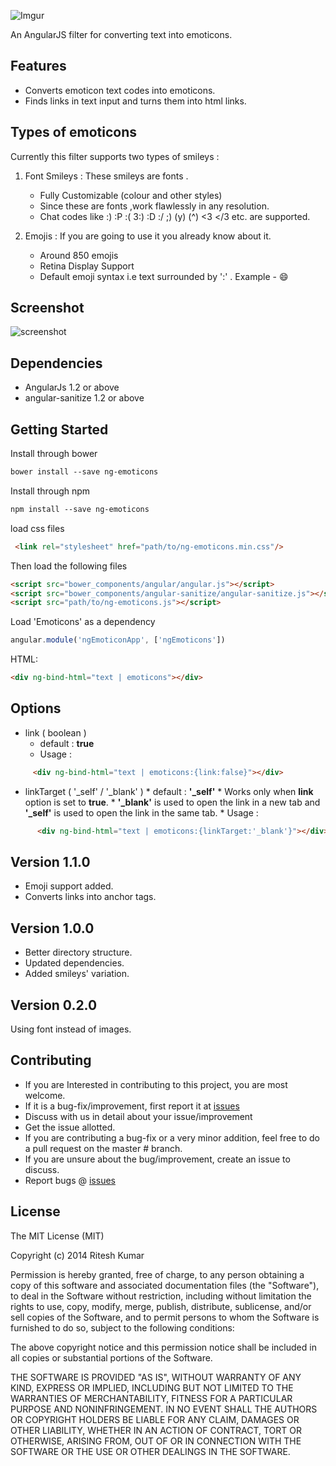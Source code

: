 ![Imgur](http://i.imgur.com/T8i1GM0.jpg?1)

An AngularJS filter for converting text into emoticons.


Features
--------

* Converts emoticon text codes into emoticons.
* Finds links in text input and turns them into html links.

Types of emoticons
------------------

Currently this filter supports two types of smileys :

1.  Font Smileys : These smileys are fonts .

      *   Fully Customizable (colour and other styles)
      *   Since these are fonts ,work flawlessly in any resolution.
      *   Chat codes like :) :P :( 3:) :D :/ ;)  (y) (^) <3 </3 etc. are supported.

2.  Emojis : If you are going to use it you already know about it.

      * Around 850 emojis
      * Retina Display Support
      * Default emoji syntax i.e text surrounded by ':' . Example - :smile:


Screenshot
----------
![screenshot](https://raw.github.com/ritz078/ngEmoticons/master/demo/screen.png)

Dependencies
-----------
+ AngularJs 1.2 or above
+ angular-sanitize 1.2 or above


Getting Started
---------------

Install through bower
```html
bower install --save ng-emoticons
```
Install through npm
```html
npm install --save ng-emoticons
```

load css files
```html
 <link rel="stylesheet" href="path/to/ng-emoticons.min.css"/>
```

 Then load the following files
```html
<script src="bower_components/angular/angular.js"></script>
<script src="bower_components/angular-sanitize/angular-sanitize.js"></script>
<script src="path/to/ng-emoticons.js"></script>
```

Load 'Emoticons' as a dependency
```javascript
angular.module('ngEmoticonApp', ['ngEmoticons'])
```

HTML:
```html
<div ng-bind-html="text | emoticons"></div>
```

Options
-------

* link ( boolean )
     * default : **true**
     * Usage :
```html
     <div ng-bind-html="text | emoticons:{link:false}"></div>
```

* linkTarget ( '_self' / '_blank' )
      * default : **'_self'**
      * Works only when **link** option is set to **true**.
      * **'_blank'** is used to open the link in a new tab and **'_self'** is used to open the link in the same tab.
      * Usage :
```html
      <div ng-bind-html="text | emoticons:{linkTarget:'_blank'}"></div>
```


Version 1.1.0
-------------

* Emoji support added.
* Converts links into anchor tags.

Version 1.0.0
-------------

* Better directory structure.
* Updated dependencies.
* Added smileys' variation.

Version 0.2.0
-------------

Using font instead of images.

Contributing
------------

* If you are Interested in contributing to this project, you are most welcome.
* If it is a bug-fix/improvement, first report it at [issues](https://github.com/ritz078/ngEmoticons/issues)
* Discuss with us in detail about your issue/improvement
* Get the issue allotted.
* If you are contributing a bug-fix or a very minor addition, feel free to do a pull request on the master # branch.
* If you are unsure about the bug/improvement, create an issue to discuss.
* Report bugs @ [issues](https://github.com/ritz078/ngEmoticons/issues)


License
-------

The MIT License (MIT)

Copyright (c) 2014 Ritesh Kumar

Permission is hereby granted, free of charge, to any person obtaining a
copy
of this software and associated documentation files (the "Software"), to
deal
in the Software without restriction, including without limitation the
rights
to use, copy, modify, merge, publish, distribute, sublicense, and/or
sell
copies of the Software, and to permit persons to whom the Software is
furnished to do so, subject to the following conditions:

The above copyright notice and this permission notice shall be included
in all
copies or substantial portions of the Software.

THE SOFTWARE IS PROVIDED "AS IS", WITHOUT WARRANTY OF ANY KIND, EXPRESS
OR
IMPLIED, INCLUDING BUT NOT LIMITED TO THE WARRANTIES OF MERCHANTABILITY,
FITNESS FOR A PARTICULAR PURPOSE AND NONINFRINGEMENT. IN NO EVENT SHALL
THE
AUTHORS OR COPYRIGHT HOLDERS BE LIABLE FOR ANY CLAIM, DAMAGES OR OTHER
LIABILITY, WHETHER IN AN ACTION OF CONTRACT, TORT OR OTHERWISE, ARISING
FROM,
OUT OF OR IN CONNECTION WITH THE SOFTWARE OR THE USE OR OTHER DEALINGS
IN THE
SOFTWARE.


